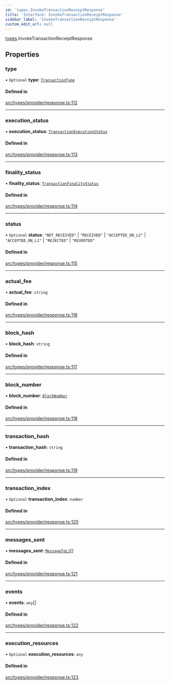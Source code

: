 ```yaml
---
id: 'types.InvokeTransactionReceiptResponse'
title: 'Interface: InvokeTransactionReceiptResponse'
sidebar_label: 'InvokeTransactionReceiptResponse'
custom_edit_url: null
---
```


[types](../namespaces/types.md).InvokeTransactionReceiptResponse

## Properties

### type

• `Optional` **type**: [`TransactionType`](../enums/types.TransactionType.md)

#### Defined in

[src/types/provider/response.ts:112](https://github.com/starknet-io/starknet.js/blob/v5.21.0/src/types/provider/response.ts#L112)

---

### execution_status

• **execution_status**: [`TransactionExecutionStatus`](../enums/types.TransactionExecutionStatus.md)

#### Defined in

[src/types/provider/response.ts:113](https://github.com/starknet-io/starknet.js/blob/v5.21.0/src/types/provider/response.ts#L113)

---

### finality_status

• **finality_status**: [`TransactionFinalityStatus`](../enums/types.TransactionFinalityStatus.md)

#### Defined in

[src/types/provider/response.ts:114](https://github.com/starknet-io/starknet.js/blob/v5.21.0/src/types/provider/response.ts#L114)

---

### status

• `Optional` **status**: `"NOT_RECEIVED"` \| `"RECEIVED"` \| `"ACCEPTED_ON_L2"` \| `"ACCEPTED_ON_L1"` \| `"REJECTED"` \| `"REVERTED"`

#### Defined in

[src/types/provider/response.ts:115](https://github.com/starknet-io/starknet.js/blob/v5.21.0/src/types/provider/response.ts#L115)

---

### actual_fee

• **actual_fee**: `string`

#### Defined in

[src/types/provider/response.ts:116](https://github.com/starknet-io/starknet.js/blob/v5.21.0/src/types/provider/response.ts#L116)

---

### block_hash

• **block_hash**: `string`

#### Defined in

[src/types/provider/response.ts:117](https://github.com/starknet-io/starknet.js/blob/v5.21.0/src/types/provider/response.ts#L117)

---

### block_number

• **block_number**: [`BlockNumber`](../namespaces/types.md#blocknumber)

#### Defined in

[src/types/provider/response.ts:118](https://github.com/starknet-io/starknet.js/blob/v5.21.0/src/types/provider/response.ts#L118)

---

### transaction_hash

• **transaction_hash**: `string`

#### Defined in

[src/types/provider/response.ts:119](https://github.com/starknet-io/starknet.js/blob/v5.21.0/src/types/provider/response.ts#L119)

---

### transaction_index

• `Optional` **transaction_index**: `number`

#### Defined in

[src/types/provider/response.ts:120](https://github.com/starknet-io/starknet.js/blob/v5.21.0/src/types/provider/response.ts#L120)

---

### messages_sent

• **messages_sent**: [`MessageToL1`](types.MessageToL1.md)[]

#### Defined in

[src/types/provider/response.ts:121](https://github.com/starknet-io/starknet.js/blob/v5.21.0/src/types/provider/response.ts#L121)

---

### events

• **events**: `any`[]

#### Defined in

[src/types/provider/response.ts:122](https://github.com/starknet-io/starknet.js/blob/v5.21.0/src/types/provider/response.ts#L122)

---

### execution_resources

• `Optional` **execution_resources**: `any`

#### Defined in

[src/types/provider/response.ts:123](https://github.com/starknet-io/starknet.js/blob/v5.21.0/src/types/provider/response.ts#L123)
